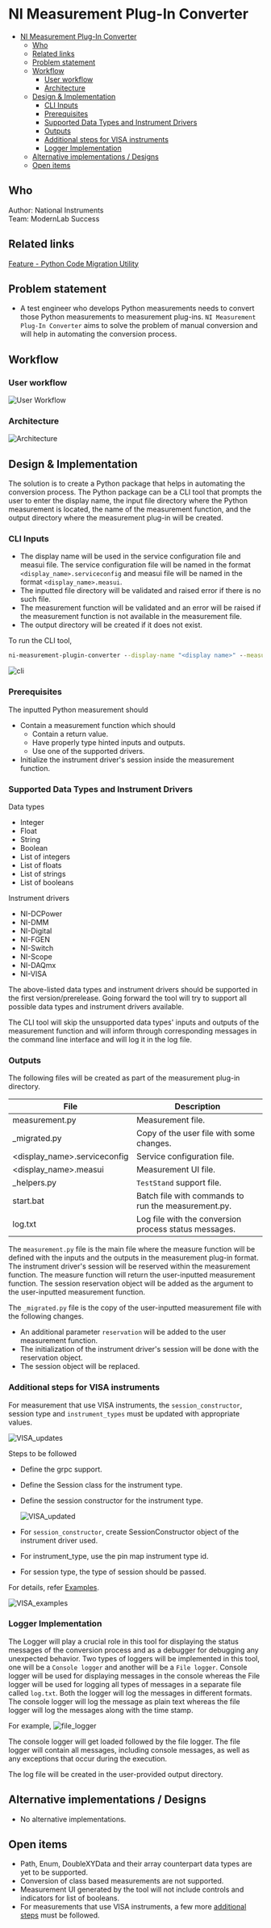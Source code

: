 # NI Measurement Plug-In Converter

- [NI Measurement Plug-In Converter](#ni-measurement-plug-in-converter)
  - [Who](#who)
  - [Related links](#related-links)
  - [Problem statement](#problem-statement)
  - [Workflow](#workflow)
    - [User workflow](#user-workflow)
    - [Architecture](#architecture)
  - [Design \& Implementation](#design--implementation)
    - [CLI Inputs](#cli-inputs)
    - [Prerequisites](#prerequisites)
    - [Supported Data Types and Instrument Drivers](#supported-data-types-and-instrument-drivers)
    - [Outputs](#outputs)
    - [Additional steps for VISA instruments](#additional-steps-for-visa-instruments)
    - [Logger Implementation](#logger-implementation)
  - [Alternative implementations / Designs](#alternative-implementations--designs)
  - [Open items](#open-items)

## Who

Author: National Instruments \
Team: ModernLab Success

## Related links

[Feature - Python Code Migration Utility](https://dev.azure.com/ni/DevCentral/_backlogs/backlog/ModernLab%20Reference%20Architecture/Epics/?workitem=2809380)

## Problem statement

- A test engineer who develops Python measurements needs to convert those Python measurements to measurement plug-ins. `NI Measurement Plug-In Converter` aims to solve the problem of manual conversion and will help in automating the conversion process.

## Workflow

### User workflow

![User Workflow](images/user_workflow.png)

### Architecture

![Architecture](images/architecture_flow.png)

## Design & Implementation

The solution is to create a Python package that helps in automating the conversion process. The Python package can be a CLI tool that prompts the user to enter the display name, the input file directory where the Python measurement is located, the name of the measurement function, and the output directory where the measurement plug-in will be created.

### CLI Inputs

- The display name will be used in the service configuration file and measui file. The service configuration file will be named in the format `<display_name>.serviceconfig` and measui file will be named in the format `<display_name>.measui`.
- The inputted file directory will be validated and raised error if there is no such file.
- The measurement function will be validated and an error will be raised if the measurement function is not available in the measurement file.
- The output directory will be created if it does not exist.

To run the CLI tool,

```cmd
ni-measurement-plugin-converter --display-name "<display name>" --measurement-file-path "<measurement-file-path>" --function "<measurement function name>" --output-dir "<output directory>"
```

![cli](images/cli.png)

### Prerequisites

The inputted Python measurement should

- Contain a measurement function which should
  - Contain a return value.
  - Have properly type hinted inputs and outputs.
  - Use one of the supported drivers.
- Initialize the instrument driver's session inside the measurement function.

### Supported Data Types and Instrument Drivers

Data types

- Integer
- Float
- String
- Boolean
- List of integers
- List of floats
- List of strings
- List of booleans

Instrument drivers

- NI-DCPower
- NI-DMM
- NI-Digital
- NI-FGEN
- NI-Switch
- NI-Scope
- NI-DAQmx
- NI-VISA

The above-listed data types and instrument drivers should be supported in the first version/prerelease. Going forward the tool will try to support all possible data types and instrument drivers available.

The CLI tool will skip the unsupported data types' inputs and outputs of the measurement function and will inform through corresponding messages in the command line interface and will log it in the log file.

### Outputs

The following files will be created as part of the measurement plug-in directory.

| File                         | Description                                           |
| ---------------------------- | ----------------------------------------------------- |
| measurement.py               | Measurement file.                                     |
| _migrated.py                 | Copy of the user file with some changes.              |
| <display_name>.serviceconfig | Service configuration file.                           |
| <display_name>.measui        | Measurement UI file.                                  |
| _helpers.py                  | `TestStand` support file.                             |
| start.bat                    | Batch file with commands to run the measurement.py.   |
| log.txt                      | Log file with the conversion process status messages. |

The `measurement.py` file is the main file where the measure function will be defined with the inputs and the outputs in the measurement plug-in format. The instrument driver's session will be reserved within the measurement function. The measure function will return the user-inputted measurement function. The session reservation object will be added as the argument to the user-inputted measurement function.

The `_migrated.py` file is the copy of the user-inputted measurement file with the following changes.
- An additional parameter `reservation` will be added to the user measurement function.
- The initialization of the instrument driver's session will be done with the reservation object.
- The session object will be replaced.

### Additional steps for VISA instruments

For measurement that use VISA instruments, the `session_constructor`, session type and `instrument_types` must be updated with appropriate values.

![VISA_updates](docs/images/VISA_updates.png)

Steps to be followed

- Define the grpc support.
- Define the Session class for the instrument type.
- Define the session constructor for the instrument type.

  ![VISA_updated](docs/images/VISA_updated.png)

- For `session_constructor`, create SessionConstructor object of the instrument driver used.
- For instrument_type, use the pin map instrument type id.
- For session type, the type of session should be passed.

For details, refer [Examples](https://github.com/ni/measurement-plugin-python/tree/releases/2.0/examples/nivisa_dmm_measurement).

![VISA_examples](docs/images/VISA_examples.png)

### Logger Implementation

The Logger will play a crucial role in this tool for displaying the status messages of the conversion process and as a debugger for debugging any unexpected behavior.
Two types of loggers will be implemented in this tool, one will be a `Console logger` and another will be a `File logger`. Console logger will be used for displaying messages in the console whereas the File logger will be used for logging all types of messages in a separate file called `log.txt`. Both the logger will log the messages in different formats. The console logger will log the message as plain text whereas the file logger will log the messages along with the time stamp.

For example,
![file_logger](images/file_logger.png)

The console logger will get loaded followed by the file logger. The file logger will contain all messages, including console messages, as well as any exceptions that occur during the execution.

The log file will be created in the user-provided output directory.

## Alternative implementations / Designs

- No alternative implementations.

## Open items

- Path, Enum, DoubleXYData and their array counterpart data types are yet to be supported.
- Conversion of class based measurements are not supported.
- Measurement UI generated by the tool will not include controls and indicators for list of booleans.
- For measurements that use VISA instruments, a few more [additional steps](#additional-steps-for-visa-instruments) must be followed.
